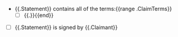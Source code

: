 - {{.Statement}} contains all of the terms:{{range .ClaimTerms}}
  - [ ] {{.}}{{end}}
- [ ] {{.Statement}} is signed by {{.Claimant}}